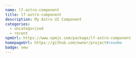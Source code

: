 ```yaml
---
name: lf-astro-component
title: lf-astro-component
description: My Astro UI Component
categories:
  - uncategorized
  - recent
npmUrl: https://www.npmjs.com/package/lf-astro-component
homepageUrl: https://github.com/owner/project#readme
badge: new
---
```

